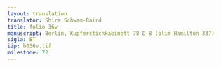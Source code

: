 ```yaml
---
layout: translation
translator: Shira Schwam-Baird
title: folio 36v
manuscript: Berlin, Kupferstichkabinett 78 D 8 (olim Hamilton 337)
sigla: BT
iip: b036v.tif
milestone: 72
---
```


